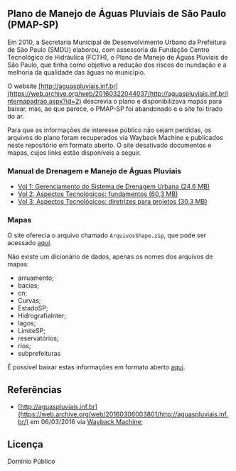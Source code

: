 ## Plano de Manejo de Águas Pluviais de São Paulo (PMAP-SP)

Em 2010, a Secretaria Municipal de Desenvolvimento Urbano da Prefeitura de São Paulo (SMDU) elaborou, com assessoria da Fundação Centro Tecnológico de Hidráulica (FCTH), o Plano de Manejo de Águas Pluviais de São Paulo, que tinha como objetivo a redução dos riscos de inundação e a melhoria da qualidade das águas no município.

O website [http://aguaspluviais.inf.br](https://web.archive.org/web/20160322044037/http://aguaspluviais.inf.br/internapadrao.aspx?id=2) descrevia o plano e disponibilizava mapas para baixar, mas, ao que parece, o PMAP-SP foi abandonado e o site foi tirado do ar.

Para que as informações de interesse público não sejam perdidas, os arquivos do plano foram recuperados via Wayback Machine e publicados neste repositório em formato aberto. O site desativado documentos e mapas, cujos links estão disponíveis a seguir.

### Manual de Drenagem e Manejo de Águas Pluviais

* [Vol 1: Gerenciamento do Sistema de Drenagem Urbana (24,6 MB)](https://web.archive.org/web/20160322045346/http://www.prefeitura.sp.gov.br/cidade/secretarias/upload/desenvolvimento_urbano/arquivos/manual-drenagem_v1.pdf)
* [Vol 2: Aspectos Tecnológicos: fundamentos (60,3 MB)](https://web.archive.org/web/20160322045346/http://www.prefeitura.sp.gov.br/cidade/secretarias/upload/desenvolvimento_urbano/arquivos/manual-drenagem_v2.pdf)
* [Vol 3: Aspectos Tecnológicos: diretrizes para projetos (30,3 MB)](https://web.archive.org/web/20160322045346/http://www.prefeitura.sp.gov.br/cidade/secretarias/upload/desenvolvimento_urbano/arquivos/manual-drenagem_v3.pdf)


### Mapas

O site oferecia o arquivo chamado `ArquivosShape.zip`, que pode ser acessado [aqui](https://web.archive.org/web/20160322043203/http://aguaspluviais.inf.br/shapefiles/ArquivosShape.zip). 

Não existe um dicionário de dados, apenas os nomes dos arquivos de mapas:

* arruamento;
* bacias;
* cn;
* Curvas;
* EstadoSP;
* HidrografiaInter;
* lagos;
* LimiteSP;
* reservatórios;
* rios;
* subprefeituras

É possível baixar estas informações em formato aberto [aqui](https://github.com/vgeorge/pmap-sp/releases/latest).

## Referências

* [http://aguaspluviais.inf.br](https://web.archive.org/web/20160306003801/http://aguaspluviais.inf.br/) em 06/03/2016 via [Wayback Machine](https://web.archive.org);

## Licença

Domínio Público